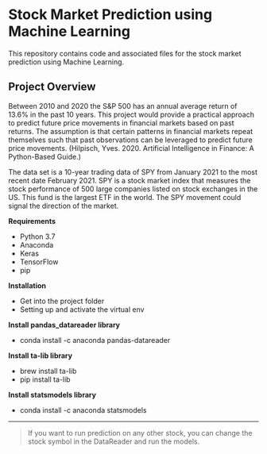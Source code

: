 # Stock Market Prediction using Machine Learning

This repository contains code and associated files for the stock market prediction using Machine Learning.

## Project Overview

Between 2010 and 2020 the S&P 500 has an annual average return of 13.6% in the past 10 years. This project would provide a practical approach to predict future price movements in financial markets based on past returns. The assumption is that certain patterns in financial markets repeat themselves such that past observations can be leveraged to predict future price movements. (Hilpisch, Yves. 2020. Artificial Intelligence in Finance: A Python-Based Guide.)

The data set is a 10-year trading data of SPY from January 2021 to the most recent date February 2021. SPY is a stock market index that measures the stock performance of 500 large companies listed on stock exchanges in the US. This fund is the largest ETF in the world. The SPY movement could signal the direction of the market.

**Requirements**
* Python 3.7
* Anaconda
* Keras
* TensorFlow
* pip

**Installation**
* Get into the project folder
* Setting up and activate the virtual env

**Install pandas_datareader library**
* conda install -c anaconda pandas-datareader

**Install ta-lib library**
* brew install ta-lib
* pip install ta-lib

**Install statsmodels library**
* conda install -c anaconda statsmodels

- - - -

> If you want to run prediction on any other stock, you can change the stock symbol in the DataReader and run the models.